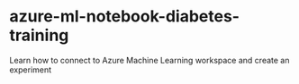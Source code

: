 # azure-ml-notebook-diabetes-training
Learn how to connect to Azure Machine Learning workspace and create an experiment
